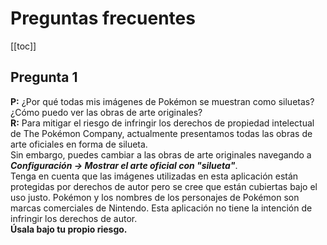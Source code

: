 # Preguntas frecuentes
[[toc]]
## Pregunta 1
**P:** ¿Por qué todas mis imágenes de Pokémon se muestran como siluetas? ¿Cómo puedo ver las obras de arte originales? \
**R:** Para mitigar el riesgo de infringir los derechos de propiedad intelectual de The Pokémon Company, actualmente presentamos todas las obras de arte oficiales en forma de silueta. \
Sin embargo, puedes cambiar a las obras de arte originales navegando a **_Configuración -> Mostrar el arte oficial con "silueta"_**. \
Tenga en cuenta que las imágenes utilizadas en esta aplicación están protegidas por derechos de autor pero se cree que están cubiertas bajo el uso justo. Pokémon y los nombres de los personajes de Pokémon son marcas comerciales de Nintendo. Esta aplicación no tiene la intención de infringir los derechos de autor. \
**Úsala bajo tu propio riesgo.**